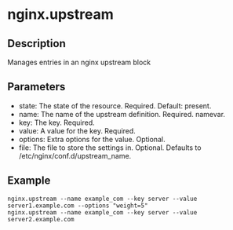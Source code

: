 # nginx.upstream

## Description

Manages entries in an nginx upstream block

## Parameters

* state: The state of the resource. Required. Default: present.
* name: The name of the upstream definition. Required. namevar.
* key: The key. Required.
* value: A value for the key. Required.
* options: Extra options for the value. Optional.
* file: The file to store the settings in. Optional. Defaults to /etc/nginx/conf.d/upstream_name.

## Example

```shell
nginx.upstream --name example_com --key server --value server1.example.com --options "weight=5"
nginx.upstream --name example_com --key server --value server2.example.com
```

